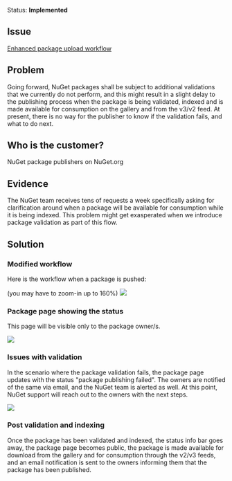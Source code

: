 Status: **Implemented**


## Issue
[Enhanced package upload workflow](https://github.com/NuGet/NuGetGallery/issues/4478)

## Problem
Going forward, NuGet packages shall be subject to additional validations that we currently do not perform, and this might result in a slight delay to the publishing process when the package is being validated, indexed and is made available for consumption on the gallery and from the v3/v2 feed. At present, there is no way for the publisher to know if the validation fails, and what to do next.

## Who is the customer?
NuGet package publishers on NuGet.org

## Evidence
The NuGet team receives tens of requests a week specifically asking for clarification around when a package will be available for consumption while it is being indexed. This problem might get exasperated when we introduce package validation as part of this flow.

## Solution

### Modified workflow
Here is the workflow when a package is pushed:

(you may have to zoom-in up to 160%)
![](https://github.com/NuGet/Home/blob/dev/resources/PackageUploadWorkflow/Package%20Upload%20Workflow.png)

### Package page showing the status
This page will be visible only to the package owner/s.

![](https://github.com/NuGet/Home/blob/dev/resources/PackageUploadWorkflow/package%20status%20page.PNG)

### Issues with validation
In the scenario where the package validation fails, the package page updates with the status "package publishing failed". The owners are notified of the same via email, and the NuGet team is alerted as well. At this point, NuGet support will reach out to the owners with the next steps. 

![](https://github.com/NuGet/Home/blob/dev/resources/PackageUploadWorkflow/package%20status%20page%20val%20fail.PNG)

### Post validation and indexing
Once the package has been validated and indexed, the status info bar goes away, the package page becomes public, the package is made available for download from the gallery and for consumption through the v2/v3 feeds, and an email notification is sent to the owners informing them that the package has been published.